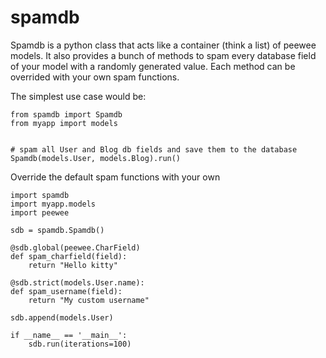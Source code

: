 spamdb
======

Spamdb is a python class that acts like a container (think a list) of peewee models.
It also provides a bunch of methods to spam every database field of your model with a 
randomly generated value. Each method can be overrided with your own spam functions.

The simplest use case would be:

    from spamdb import Spamdb     
    from myapp import models


    # spam all User and Blog db fields and save them to the database
    Spamdb(models.User, models.Blog).run()

Override the default spam functions with your own

	import spamdb
	import myapp.models
	import peewee

	sdb = spamdb.Spamdb()

	@sdb.global(peewee.CharField)
	def spam_charfield(field):
		return "Hello kitty"

	@sdb.strict(models.User.name):
	def spam_username(field):
		return "My custom username"

	sdb.append(models.User)

	if __name__ == '__main__':
		sdb.run(iterations=100)
